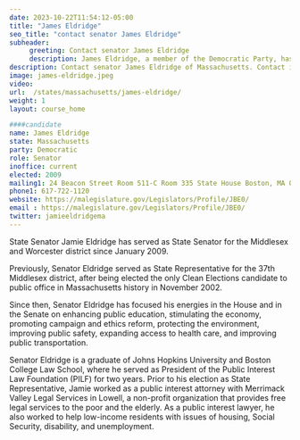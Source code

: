 ```yaml
---
date: 2023-10-22T11:54:12-05:00
title: "James Eldridge"
seo_title: "contact senator James Eldridge"
subheader:
     greeting: Contact senator James Eldridge
     description: James Eldridge, a member of the Democratic Party, has been serving as a member of the Massachusetts State Senate, representing the Middlesex and Worcester District, since 2009. His current term is set to conclude on January 1, 2025.
description: Contact senator James Eldridge of Massachusetts. Contact information for James Eldridge includes email address, phone number, and mailing address.
image: james-eldridge.jpeg
video:
url:  /states/massachusetts/james-eldridge/
weight: 1
layout: course_home

####candidate
name: James Eldridge
state: Massachusetts
party: Democratic
role: Senator
inoffice: current
elected: 2009
mailing1: 24 Beacon Street Room 511-C Room 335 State House Boston, MA 02133
phone1: 617-722-1120
website: https://malegislature.gov/Legislators/Profile/JBE0/
email : https://malegislature.gov/Legislators/Profile/JBE0/
twitter: jamieeldridgema
---
```


State Senator Jamie Eldridge has served as State Senator for the Middlesex and Worcester district since January 2009.

Previously, Senator Eldridge served as State Representative for the 37th Middlesex district, after being elected the only Clean Elections candidate to public office in Massachusetts history in November 2002.

Since then, Senator Eldridge has focused his energies in the House and in the Senate on enhancing public education, stimulating the economy, promoting campaign and ethics reform, protecting the environment, improving public safety, expanding access to health care, and improving public transportation.

Senator Eldridge is a graduate of Johns Hopkins University and Boston College Law School, where he served as President of the Public Interest Law Foundation (PILF) for two years. Prior to his election as State Representative, Jamie worked as a public interest attorney with Merrimack Valley Legal Services in Lowell, a non-profit organization that provides free legal services to the poor and the elderly. As a public interest lawyer, he also worked to help low-income residents with issues of housing, Social Security, disability, and unemployment.
